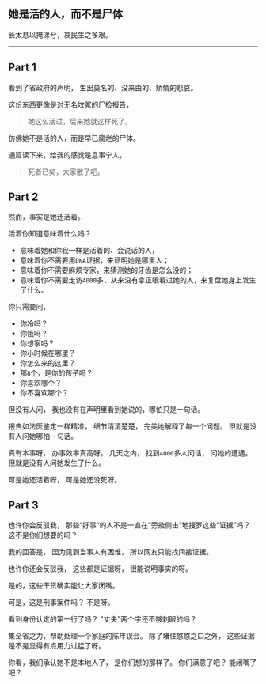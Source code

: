 ## 她是活的人，而不是尸体

长太息以掩涕兮，哀民生之多艰。

----

## Part 1

看到了省政府的声明，
生出莫名的、没来由的、矫情的悲哀。

这份东西更像是对无名坟冢的尸检报告，

> 她这么活过，后来她就这样死了。

仿佛她不是活的人，而是早已腐烂的尸体。

通篇读下来，给我的感觉是息事宁人，

> 死者已矣，大家散了吧。

## Part 2

然而，事实是她还活着。

活着你知道意味着什么吗？

- 意味着她和你我一样是活着的、会说话的人，
- 意味着你不需要用`DNA`证据，来证明她是哪里人；
- 意味着你不需要麻烦专家，来猜测她的牙齿是怎么没的；
- 意味着你不需要走访`4000`多，从来没有拿正眼看过她的人，来复盘她身上发生了什么。

你只需要问，

- 你冷吗？
- 你饿吗？
- 你想家吗？
- 你小时候在哪里？
- 你怎么来的这里？
- 那`8`个，是你的孩子吗？
- 你喜欢哪个？
- 你不喜欢哪个？

但没有人问，
我也没有在声明里看到她说的，哪怕只是一句话。

报告如法医鉴定一样精准，
细节清清楚楚，
完美地解释了每一个问题。
但就是没有人问她哪怕一句话。

真有本事呀，
办事效率真高呀。
几天之内，
找到`4000`多人问话，
问她的遭遇。
但就是没有人问她发生了什么。

可是她还活着呀，
可是她还没死呀。

## Part 3

也许你会反驳我，
那些“好事”的人不是一直在“旁敲侧击”地搜罗这些“证据”吗？
这不是你们想要的吗？

我的回答是，
因为见到当事人有困难，
所以网友只能找间接证据。

也许你还会反驳我，
这些都是证据呀，
很能说明事实的呀。

是的，这些干货确实能让大家闭嘴。

可是，这是刑事案件吗？
不是呀。

看到身份认定的第一行了吗？
"丈夫"两个字还不够刺眼的吗？

集全省之力，帮助处理一个家庭的陈年误会。
除了堵住悠悠之口之外，
这些证据是不是显得有点用力过猛了呀。

你看，我们承认她不是本地人了，
是你们想的那样了。
你们满意了吧？
能闭嘴了吧？